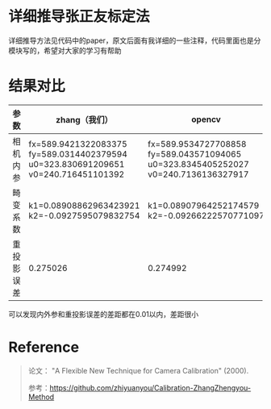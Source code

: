 
# 详细推导张正友标定法  
详细推导方法见代码中的paper，原文后面有我详细的一些注释，代码里面也是分模块写的，希望对大家的学习有帮助

# 结果对比
| 参数       | zhang（我们）                                                       | opencv                                                |
| ---------- | ------------------------------------------------------------ | ------------------------------------------------------------ |
| 相机内参   | fx=589.9421322083375<br />fy=589.0314402379594<br />u0=323.830691209651<br />v0=240.716451101392 | fx=589.9534727708858<br />fy=589.043571094065<br />u0=323.8345405252027<br />v0=240.7136136327917 |
| 畸变系数   | k1=0.08908862963423921 <br />k2=-0.0927595079832754                            | k1=0.08907964252174579<br />k2=-0.09266222570771097                            |
| 重投影误差 | 0.275026                                           | 0.274992                                          |

可以发现内外参和重投影误差的差距都在0.01以内，差距很小

# Reference

> 论文： "A Flexible New Technique for Camera Calibration" (2000).
>
> 参考：https://github.com/zhiyuanyou/Calibration-ZhangZhengyou-Method